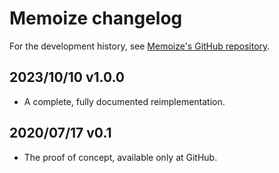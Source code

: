 # Memoize changelog

For the development history, see [Memoize's GitHub
repository](https://github.com/sasozivanovic/memoize).

## 2023/10/10 v1.0.0

* A complete, fully documented reimplementation.

## 2020/07/17 v0.1

* The proof of concept, available only at GitHub.
